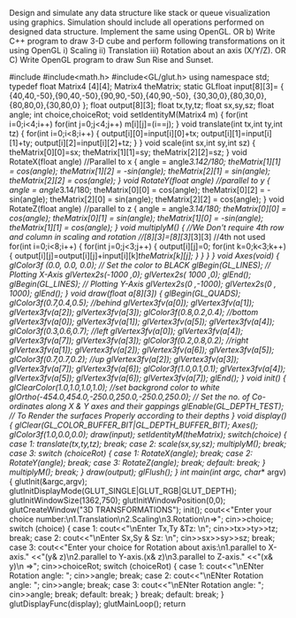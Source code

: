  Design and simulate any data structure like stack or queue visualization using graphics. Simulation should include all operations performed on designed data structure. Implement the
same using OpenGL.
OR
b) Write C++ program to draw 3-D cube and perform following transformations on it using
OpenGL i) Scaling ii) Translation iii) Rotation about an axis (X/Y/Z).
OR
C) Write OpenGL program to draw Sun Rise and Sunset.


#include<iostream> 
#include<math.h> 
#include<GL/glut.h> 
using namespace std; 
typedef float Matrix4 [4][4]; 
Matrix4 theMatrix; 
static GLfloat input[8][3]= 
{ 
{40,40,-50},{90,40,-50},{90,90,-50},{40,90,-50}, 
{30,30,0},{80,30,0},{80,80,0},{30,80,0} 
}; 
float output[8][3]; 
float tx,ty,tz; 
float sx,sy,sz; 
float angle; 
int choice,choiceRot; 
void setIdentityM(Matrix4 m) 
{ 
for(int i=0;i<4;i++) 
for(int j=0;j<4;j++) 
m[i][j]=(i==j); 
} 
void translate(int tx,int ty,int tz) 
{ 
for(int i=0;i<8;i++) 
{ 
output[i][0]=input[i][0]+tx; 
output[i][1]=input[i][1]+ty; 
output[i][2]=input[i][2]+tz; 
} 
} 
void scale(int sx,int sy,int sz) 
{ 
theMatrix[0][0]=sx; 
theMatrix[1][1]=sy; 
theMatrix[2][2]=sz; 
} 
void RotateX(float angle) //Parallel to x 
{ 
angle = angle*3.142/180; 
theMatrix[1][1] = cos(angle); 
theMatrix[1][2] = -sin(angle); 
theMatrix[2][1] = sin(angle); 
theMatrix[2][2] = cos(angle); 
} 
void RotateY(float angle) //parallel to y 
{ 
angle = angle*3.14/180; 
theMatrix[0][0] = cos(angle); 
theMatrix[0][2] = -sin(angle); 
theMatrix[2][0] = sin(angle); 
theMatrix[2][2] = cos(angle); 
} 
void RotateZ(float angle) //parallel to z 
{ 
angle = angle*3.14/180; 
theMatrix[0][0] = cos(angle); 
theMatrix[0][1] = sin(angle); 
theMatrix[1][0] = -sin(angle); 
theMatrix[1][1] = cos(angle); 
} 
void multiplyM() 
{ 
//We Don't require 4th row and column in scaling and rotation 
//[8][3]=[8][3]*[3][3] //4th not used 
for(int i=0;i<8;i++) 
{ 
for(int j=0;j<3;j++) 
{ 
output[i][j]=0; 
for(int k=0;k<3;k++) 
{ 
output[i][j]=output[i][j]+input[i][k]*theMatrix[k][j]; 
} 
} 
} 
} 
void Axes(void) 
{ 
glColor3f (0.0, 0.0, 0.0); // Set the color to BLACK 
glBegin(GL_LINES); // Plotting X-Axis 
glVertex2s(-1000 ,0); 
glVertex2s( 1000 ,0); 
glEnd(); 
glBegin(GL_LINES); // Plotting Y-Axis 
glVertex2s(0 ,-1000); 
glVertex2s(0 , 1000); 
glEnd(); 
} 
void draw(float a[8][3]) 
{ 
glBegin(GL_QUADS); 
glColor3f(0.7,0.4,0.5); //behind 
glVertex3fv(a[0]); 
glVertex3fv(a[1]); 
glVertex3fv(a[2]); 
glVertex3fv(a[3]); 
glColor3f(0.8,0.2,0.4); //bottom 
glVertex3fv(a[0]); 
glVertex3fv(a[1]); 
glVertex3fv(a[5]); 
glVertex3fv(a[4]); 
glColor3f(0.3,0.6,0.7); //left 
glVertex3fv(a[0]); 
glVertex3fv(a[4]); 
glVertex3fv(a[7]); 
glVertex3fv(a[3]); 
glColor3f(0.2,0.8,0.2); //right 
glVertex3fv(a[1]); 
glVertex3fv(a[2]); 
glVertex3fv(a[6]); 
glVertex3fv(a[5]); 
glColor3f(0.7,0.7,0.2); //up 
glVertex3fv(a[2]); 
glVertex3fv(a[3]); 
glVertex3fv(a[7]); 
glVertex3fv(a[6]); 
glColor3f(1.0,0.1,0.1); 
glVertex3fv(a[4]); 
glVertex3fv(a[5]); 
glVertex3fv(a[6]); 
glVertex3fv(a[7]); 
glEnd(); 
} 
void init() 
{ 
glClearColor(1.0,1.0,1.0,1.0); //set backgrond color to white 
glOrtho(-454.0,454.0,-250.0,250.0,-250.0,250.0); 
// Set the no. of Co-ordinates along X & Y axes and their gappings 
glEnable(GL_DEPTH_TEST); 
// To Render the surfaces Properly according to their depths 
} 
void display() 
{ 
glClear(GL_COLOR_BUFFER_BIT|GL_DEPTH_BUFFER_BIT); 
Axes(); 
glColor3f(1.0,0.0,0.0); 
draw(input); 
setIdentityM(theMatrix); 
switch(choice) 
{ 
case 1: 
translate(tx,ty,tz); 
break; 
case 2: 
scale(sx,sy,sz); 
multiplyM(); 
break; 
case 3: 
switch (choiceRot) { 
case 1: 
RotateX(angle); 
break; 
case 2: RotateY(angle); 
break; 
case 3: 
RotateZ(angle); 
break; 
default: 
break; 
} 
multiplyM(); 
break; 
} 
draw(output); 
glFlush(); 
} 
int main(int argc, char** argv) 
{ 
glutInit(&argc,argv); 
glutInitDisplayMode(GLUT_SINGLE|GLUT_RGB|GLUT_DEPTH); 
glutInitWindowSize(1362,750); 
glutInitWindowPosition(0,0); 
glutCreateWindow("3D TRANSFORMATIONS"); 
init(); 
cout<<"Enter your choice number:\n1.Translation\n2.Scaling\n3.Rotation\n=>"; 
cin>>choice; 
switch (choice) { 
case 1: 
cout<<"\nEnter Tx,Ty &Tz: \n"; 
cin>>tx>>ty>>tz; 
break; 
case 2: 
cout<<"\nEnter Sx,Sy & Sz: \n"; 
cin>>sx>>sy>>sz; 
break; 
case 3: 
cout<<"Enter your choice for Rotation about axis:\n1.parallel to X-axis." 
<<"(y& z)\n2.parallel to Y-axis.(x& z)\n3.parallel to Z-axis." 
<<"(x& y)\n =>"; 
cin>>choiceRot; 
switch (choiceRot) { 
case 1: 
cout<<"\nENter Rotation angle: "; 
cin>>angle; 
break; 
case 2: 
cout<<"\nENter Rotation angle: "; 
cin>>angle; 
break; 
case 3: 
cout<<"\nENter Rotation angle: "; 
cin>>angle; 
break; 
default: 
break; 
} 
break; 
default: 
break; 
} 
glutDisplayFunc(display); 
glutMainLoop(); 
return

